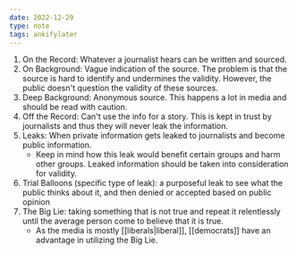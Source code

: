 ```yaml
---
date: 2022-12-29
type: note
tags: ankifylater
---
```


1. On the Record: Whatever a journalist hears can be written and sourced.
2. On Background: Vague indication of the source. The problem is that the source is hard to identify and undermines the validity. However, the public doesn't question the validity of these sources.
3. Deep Background: Anonymous source. This happens a lot in media and should be read with caution.
4. Off the Record: Can't use the info for a story. This is kept in trust by journalists and thus they will never leak the information.
5. Leaks: When private information gets leaked to journalists and become public information.
	- Keep in mind how this leak would benefit certain groups and harm other groups. Leaked information should be taken into consideration for validity.
6. Trial Balloons (specific type of leak): a purposeful leak to see what the public thinks about it, and then denied or accepted based on public opinion
7. The Big Lie: taking something that is not true and repeat it relentlessly until the average person come to believe that it is true.
	- As the media is mostly [[liberals|liberal]], [[democrats]] have an advantage in utilizing the Big Lie.
